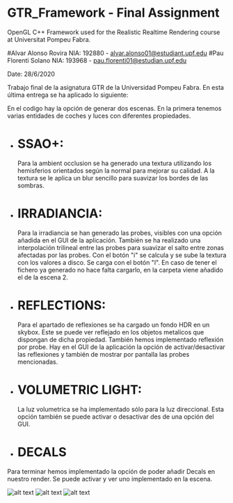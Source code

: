# GTR_Framework - Final Assignment
OpenGL C++ Framework used for the Realistic Realtime Rendering course at Universitat Pompeu Fabra.

#Alvar Alonso Rovira NIA: 192880 - alvar.alonso01@estudiant.upf.edu
#Pau Florenti Solano NIA: 193968 - pau.florenti01@estudian.upf.edu

Date: 28/6/2020

Trabajo final de la asignatura GTR de la Universidad Pompeu Fabra. En esta última entrega se ha aplicado lo siguiente:

 En el codigo hay la opción de generar dos escenas. En la primera tenemos varias entidades de coches y luces con diferentes propiedades.

* # SSAO+:
  Para la ambient occlusion se ha generado una textura utilizando los hemisferios orientados según la normal para mejorar su calidad. A la textura se le aplica un blur sencillo para suavizar los bordes de las sombras.

 * # IRRADIANCIA:
    Para la irradiancia se han generado las probes, visibles con una opción añadida en el GUI de la aplicación. También se ha realizado una interpolación trilineal entre las probes para suavizar el salto entre zonas afectadas por las probes. Con el botón "i" se calcula y se sube la textura con los valores a disco. Se carga con el botón "l". En caso de tener el fichero ya generado no hace falta cargarlo, en la carpeta viene añadido el de la escena 2.
    
* # REFLECTIONS:
  Para el apartado de reflexiones se ha cargado un fondo HDR en un skybox. Este se puede ver reflejado en los objetos metalicos que dispongan de dicha propiedad. También hemos implementado reflexión por probe. Hay en el GUI de la aplicación la opción de activar/desactivar las reflexiones y también de mostrar por pantalla las probes mencionadas.
  
* # VOLUMETRIC LIGHT:
  La luz volumetrica se ha implementado sólo para la luz direccional. Esta opción también se puede activar o desactivar des de una opción del GUI.
  
* # DECALS
 Para terminar hemos implementado la opción de poder añadir Decals en nuestro render. Se puede activar y ver uno implementado en la escena.
 
![alt text](https://github.com/PauFlorenti/GTR_2020/tree/main/images/Car.png?raw=true)
![alt text](https://github.com/PauFlorenti/GTR_2020/tree/main/images/GBuffers.png?raw=true)
![alt text](https://github.com/PauFlorenti/GTR_2020/tree/main/images/Volumetric.png?raw=true)
